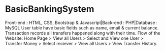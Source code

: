 # BasicBankingSystem
 Front-end : HTML, CSS, Bootstrap & Javascript|Back-end : PHP|Database : MySQL
 User table have basic fields such as name, email & current balance. Transaction records all transfers happened along with their time. 
 Flow of the Website: Home Page > View all Users > Select and View one User > Transfer Money > Select reciever > View all Users > View Transfer History.
